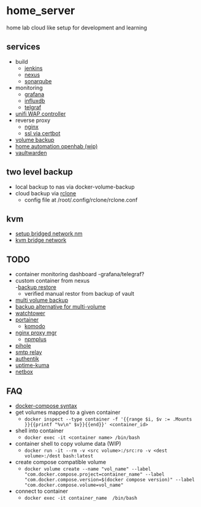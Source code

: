 # home_server
home lab cloud like setup for development and learning 

## services
- build
    - [jenkins](https://www.jenkins.io/)
    - [nexus](https://www.sonatype.com/products/nexus-repository)
    - [sonarqube](https://www.sonarqube.org/)
- monitoring
    - [grafana](https://grafana.com/)
    - [influxdb](https://www.influxdata.com/)
    - [telgraf](https://www.influxdata.com/time-series-platform/telegraf/)
- [unifi WAP controller](https://community.ui.com/releases/UniFi-Network-Application-8-6-9/e4bd3f71-a2c4-4c98-b12a-a8b0b1c2178e)
- reverse proxy
    - [nginx](https://nginx.org/en/)
    - [ssl via certbot](https://certbot-dns-cloudflare.readthedocs.io/en/stable/)
- [volume backup](https://github.com/offen/docker-volume-backup/)
- [home automation openhab (wip)](https://www.openhab.org/)
- [vaultwarden](https://github.com/dani-garcia/vaultwarden)

## two level backup
- local backup to nas via docker-volume-backup
- cloud backup via [rclone](https://rclone.org/)
    - config file at /root/.config/rclone/rclone.conf

## kvm
- [setup bridged network nm](https://gist.github.com/plembo/f7abd2d9b6f76e7afdece02dae7e5097)
- [kvm bridge network](https://gist.github.com/plembo/a7b69f92953a76ab2d06533754b5e2bb)

## TODO
- container monitoring dashboard
    -grafana/telegraf?
- custom container from nexus    
-[backup restore](https://offen.github.io/docker-volume-backup/how-tos/restore-volumes-from-backup.html)
    - verified manual restor from backup of vault
- [multi volume backup](https://offen.github.io/docker-volume-backup/recipes/#running-multiple-instances-in-the-same-setup)
- [backup alternative for multi-volume](https://github.com/blacklabelops/volumerize)
- [watchtower](https://containrrr.dev/watchtower/introduction/)
- [portainer](https://www.howtogeek.com/devops/how-to-get-started-with-portainer-a-web-ui-for-docker/#install-portainer)
    - [komodo](https://komo.do/docs/intro)
- [nginx proxy mgr](https://nginxproxymanager.com/)
    - [npmplus](https://github.com/ZoeyVid/NPMplus)
- [pihole](https://pi-hole.net/)
- [smtp relay](https://github.com/wader/postfix-relay)
- [authentik](https://docs.goauthentik.io/docs/install-config/install/docker-compose)
- [uptime-kuma](https://github.com/louislam/uptime-kuma)
- [netbox](https://github.com/netbox-community/netbox)

## FAQ 
- [docker-compose syntax](https://docs.docker.com/compose/compose-file/#compose-file-structure-and-examples)
- get volumes mapped to a given container
    - ```docker inspect --type container -f '{{range $i, $v := .Mounts }}{{printf "%v\n" $v}}{{end}}' <container_id>```
- shell into container
    - ```docker exec -it <container name> /bin/bash```
- container shell to copy volume data (WIP)
    - ```docker run -it --rm -v <src volume>:/src:ro -v <dest volume>:/dest bash:latest```    
- create compose compatible volume
    - ```docker volume create --name "vol_name" --label "com.docker.compose.project=container_name" --label "com.docker.compose.version=$(docker compose version)" --label "com.docker.compose.volume=vol_name"```
- connect to container
    - ```docker exec -it container_name  /bin/bash```